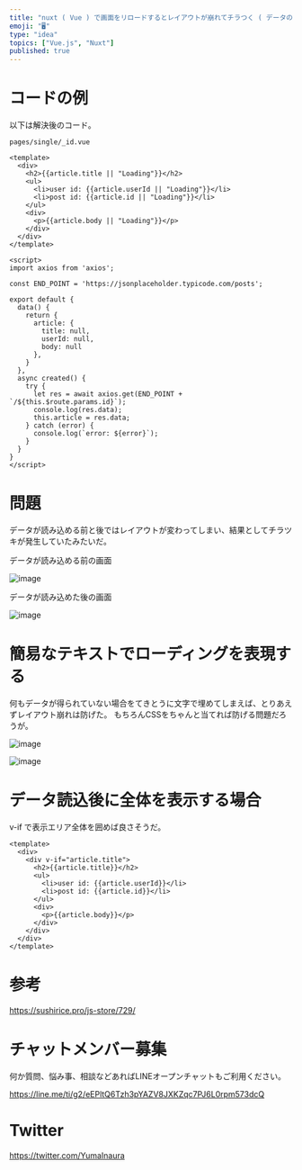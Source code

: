 ```yaml
---
title: "nuxt ( Vue ) で画面をリロードするとレイアウトが崩れてチラつく ( データのローディング中をテキストで表現する )"
emoji: "🖥"
type: "idea"
topics: ["Vue.js", "Nuxt"]
published: true
---
```


# コードの例

以下は解決後のコード。


`pages/single/_id.vue`

```vue
<template>
  <div>
    <h2>{{article.title || "Loading"}}</h2>
    <ul>
      <li>user id: {{article.userId || "Loading"}}</li>
      <li>post id: {{article.id || "Loading"}}</li>
    </ul>
    <div>
      <p>{{article.body || "Loading"}}</p>
    </div>
  </div>
</template>

<script>
import axios from 'axios';

const END_POINT = 'https://jsonplaceholder.typicode.com/posts';

export default {
  data() {
    return {
      article: {
        title: null,
        userId: null,
        body: null
      },
    }
  },
  async created() {
    try {
      let res = await axios.get(END_POINT + `/${this.$route.params.id}`);
      console.log(res.data);
      this.article = res.data;
    } catch (error) {
      console.log(`error: ${error}`);
    }
  }
}
</script>
```

# 問題

データが読み込める前と後ではレイアウトが変わってしまい、結果としてチラツキが発生していたみたいだ。


データが読み込める前の画面

![image](https://user-images.githubusercontent.com/13635059/193409975-011d7c20-7b73-40cb-99c4-94d6d411f1b8.png)

データが読み込めた後の画面

![image](https://user-images.githubusercontent.com/13635059/193409976-3b46e061-7c43-4ce9-ac3b-8db38b914b12.png)


# 簡易なテキストでローディングを表現する

何もデータが得られていない場合をてきとうに文字で埋めてしまえば、とりあえずレイアウト崩れは防げた。
もちろんCSSをちゃんと当てれば防げる問題だろうが。

![image](https://user-images.githubusercontent.com/13635059/193409979-9bcee366-60d1-4885-a69c-e4139cd5badf.png)

![image](https://user-images.githubusercontent.com/13635059/193409976-3b46e061-7c43-4ce9-ac3b-8db38b914b12.png)

# データ読込後に全体を表示する場合

v-if で表示エリア全体を囲めば良さそうだ。

```vue
<template>
  <div>
    <div v-if="article.title">
      <h2>{{article.title}}</h2>
      <ul>
        <li>user id: {{article.userId}}</li>
        <li>post id: {{article.id}}</li>
      </ul>
      <div>
        <p>{{article.body}}</p>
      </div>
    </div>
  </div>
</template>

```

# 参考

https://sushirice.pro/js-store/729/

# チャットメンバー募集


何か質問、悩み事、相談などあればLINEオープンチャットもご利用ください。

https://line.me/ti/g2/eEPltQ6Tzh3pYAZV8JXKZqc7PJ6L0rpm573dcQ


# Twitter

https://twitter.com/YumaInaura

